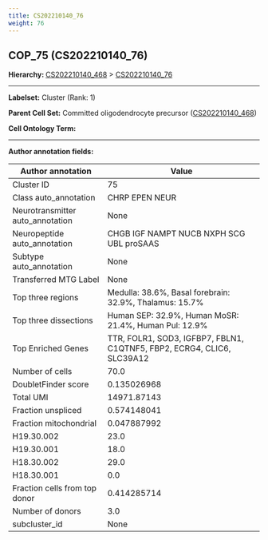 ```yaml
---
title: CS202210140_76
weight: 76
---
```

## COP_75 (CS202210140_76)
<b>Hierarchy: </b>
[CS202210140_468](https://purl.brain-bican.org/taxonomy/CS202210140#CS202210140_468) >
[CS202210140_76](https://purl.brain-bican.org/taxonomy/CS202210140#CS202210140_76)

---


**Labelset:** Cluster (Rank: 1)

**Parent Cell Set:** Committed oligodendrocyte precursor ([CS202210140_468](https://purl.brain-bican.org/taxonomy/CS202210140#CS202210140_468))



**Cell Ontology Term:** 

[MARKER GENES.]: #


---

[TRANSFERRED ANNOTATIONS.]: #


[AUTHOR ANNOTATION FIELDS.]: #


**Author annotation fields:**

| Author annotation | Value |
|-------------------|-------|
|Cluster ID|75|
|Class auto_annotation|CHRP EPEN NEUR|
|Neurotransmitter auto_annotation|None|
|Neuropeptide auto_annotation|CHGB IGF NAMPT NUCB NXPH SCG UBL proSAAS|
|Subtype auto_annotation|None|
|Transferred MTG Label|None|
|Top three regions|Medulla: 38.6%, Basal forebrain: 32.9%, Thalamus: 15.7%|
|Top three dissections|Human SEP: 32.9%, Human MoSR: 21.4%, Human Pul: 12.9%|
|Top Enriched Genes|TTR, FOLR1, SOD3, IGFBP7, FBLN1, C1QTNF5, FBP2, ECRG4, CLIC6, SLC39A12|
|Number of cells|70.0|
|DoubletFinder score|0.135026968|
|Total UMI|14971.87143|
|Fraction unspliced|0.574148041|
|Fraction mitochondrial|0.047887992|
|H19.30.002|23.0|
|H19.30.001|18.0|
|H18.30.002|29.0|
|H18.30.001|0.0|
|Fraction cells from top donor|0.414285714|
|Number of donors|3.0|
|subcluster_id|None|
